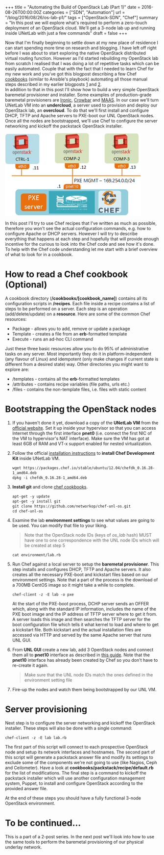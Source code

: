 +++
title = "Automating the Build of OpenStack Lab (Part 1)"
date = 2016-08-26T00:00:00Z
categories = ["SDN", "Automation"]
url = "/blog/2016/08/26/os-lab-p1/"
tags = ["OpenStack-SDN", "Chef"]
summary = "In this post we will explore what's required to perform a zero-touch deployment of an OpenStack cloud. We'll get a 3-node lab up and running inside UNetLab with just a few commands"
draft = false
+++

Now that I'm finally beginning to settle down at my new place of residence I can start spending more time on research and blogging. I have left off right before I was about to start exploring the native OpenStack distributed virtual routing function. However as I'd started rebuilding my OpenStack lab from scratch I realised that I was doing a lot of repetitive tasks which can be easily automated. Couple that with the fact that I needed to learn Chef for my new work and you've got this blogpost describing a few Chef [cookbooks][chef-unl-os-github] (similar to Ansible's playbook) automating all those manual steps described in my earlier blogposts [1][unl-os-lab-1] and [2][unl-os-lab-2].  
In addition to that in this post I'll show how to build a very simple OpenStack baremetal provisioner and installer. Some examples of production-grade baremetal provisioners are [Ironic](https://wiki.openstack.org/wiki/Ironic), [Crowbar](http://crowbar.github.io/) and [MAAS](http://maas.io/). In our case we'll turn UNetLab VM into an **undercloud**, a server used to provision and deploy our OpenStack lab, an **overcloud**. To do that we'll first install and configure DHCP, TFTP and Apache servers to PXE-boot our UNL OpenStack nodes. Once all the nodes are bootstrapped, we'll use Chef to configure the server networking and kickoff the packstack OpenStack installer.  

![](/img/os-lab-chef.png)

In this post I'll try to use Chef recipes that I've written as much as possible, therefore you won't see the actual configuration commands, e.g. how to configure Apache or DHCP servers. However I will try to describe everything that happens at each step and hopefully that will provide enough incentive for the curious to look into the Chef code and see how it's done. To help with the Chef code understanding let me start with a brief overview of what to look for in a cookbook.

# How to read a Chef cookbook (Optional)

A cookbook directory (**/cookbooks/[cookbook_name]**) contains all its configuration scripts in **/recipes**. Each file inside a recipe contains a list of steps to be performed on a server. Each step is an operation (add/delete/update) on a **resource**. Here are some of the common Chef resources:  

* Package - allows you to add, remove or update a package
* Template - creates a file from an **erb**-formatted template
* Execute - runs an ad-hoc CLI command

Just these three basic resources allow you to do 95% of administrative tasks on any server. Most importantly they do it in platform-independent (any flavour of Linux) and idempotent (only make changes if current state is different from a desired state) way. Other directories you might want to explore are:

* /templates - contains all the **erb**-formatted templates
* /attributes - contains recipe variables (file paths, urls etc.)
* /files - contains the non-template files, i.e. files with static content

# Bootstrapping the OpenStack nodes

1. If you haven't done it yet, download a copy of the **UNetLab VM** from the [official website](http://www.unetlab.com/). Set it up inside your hypervisor so that you can access Internet through the first interface **pnet0** (i.e. connect the first NIC of the VM to hypervisor's NAT interface). Make sure the VM has got at least 6GB of RAM and VT-x support enabled for nested virtualization.  

2. Follow the official [installation instructions](https://downloads.chef.io/chef-dk/) to **install Chef Development Kit** inside UNetLab VM.  

    ```
    wget https://packages.chef.io/stable/ubuntu/12.04/chefdk_0.16.28-1_amd64.deb
    dpkg -i chefdk_0.16.28-1_amd64.deb
    ```

3. **Install git** and clone [chef cookbooks][chef-unl-os-github].  

    ```
    apt-get -y update
    apt-get -y install git
    git clone https://github.com/networkop/chef-unl-os.git
    cd chef-unl-os
    ```

4. Examine the lab **environment settings** to see what values are going to be used. You can modify that file to your liking.

    > Note that the OpenStack node IDs (keys of *os_lab* hash) MUST have one to one correspondence with the UNL node IDs which will be created at step 5

    ```
    cat environment/lab.rb
    ```

5. Run Chef against a local server to setup the **baremetal provisioner**. This step installs and configures DHCP, TFTP and Apache servers. It also creates all the necessary PXE-boot and kickstart files based on our environment settings. Note that a part of the process is the download of a 700MB CentOS image so it might take a while to complete.  

    ```
    chef-client -z -E lab -o pxe
    ```

    At the start of the PXE-boot process, DCHP server sends an OFFER which, along with the standard IP information, includes the name of the PXE boot image and the IP address of TFTP server where to get it from. A server loads this image and then searches the TFTP server for the boot configuration file which tells it what kernel to load and where to get a kickstart file. Both kickstart and the actual installation files are accessed via HTTP and served by the same Apache server that runs UNL GUI.  

6. From **UNL GUI** create a new lab, add 3 OpenStack nodes and connect them all to **pnet10** interface as described in [this guide](http://www.unetlab.com/2014/11/using-cloud-devices/). Note that the **pnet10** interface has already been created by Chef so you don't have to re-create it again.   

    > Make sure that the UNL node IDs match the ones defined in the environment setting file

7. Fire-up the nodes and watch them being bootstrapped by our UNL VM.  


# Server provisioning
Next step is to configure the server networking and kickoff the OpenStack installer. These steps will also be done with a single command:  

```
chef-client -z -E lab lab.rb
```

The first part of this script will connect to each prospective OpenStack node and setup its network interfaces and hostnames. The second part of this script will generate a packstack answer file and modify its settings to exclude some of the components we're not going to use (like Nagios, Ceph and Ceilometer). Have a look at **cookbooks/packstack/recipe/default.rb** for the list of modifications. The final step is a command to kickoff the packstack installer which will use another configuration management system, Puppet, to install and configure OpenStack according to the provided answer file.  

At the end of these steps you should have a fully functional 3-node OpenStack environment.  

# To be continued...
This is a part of a 2-post series. In the next post we'll look into how to use the same tools to perform the baremetal provisioning of our physical underlay network.

[unl-os-lab-1]: /blog/2016/04/04/openstack-unl/
[unl-os-lab-2]: /blog/2016/04/18/os-unl-lab/
[chef-unl-os-github]: https://github.com/networkop/chef-unl-os.git

